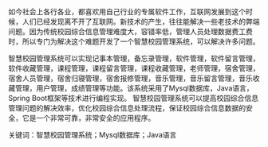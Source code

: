 如今社会上各行各业，都喜欢用自己行业的专属软件工作，互联网发展到这个时候，人们已经发现离不开了互联网。新技术的产生，往往能解决一些老技术的弊端问题。因为传统校园综合信息管理难度大，容错率低，管理人员处理数据费工费时，所以专门为解决这个难题开发了一个智慧校园管理系统，可以解决许多问题。

智慧校园管理系统可以实现记事本管理，备忘录管理，软件管理，软件留言管理，软件收藏管理，课程管理，课程留言管理，课程收藏管理，老师管理，宿舍管理，宿舍人员管理，宿舍归寝管理，宿舍报修管理，音乐管理，音乐留言管理，音乐收藏管理，用户管理，成绩管理等功能。该系统采用了Mysql数据库，Java语言，Spring Boot框架等技术进行编程实现。
智慧校园管理系统可以提高校园综合信息管理问题的解决效率，优化校园综合信息处理流程，保证校园综合信息数据的安全，它是一个非常可靠，非常安全的应用程序。

关键词：智慧校园管理系统；Mysql数据库；Java语言

